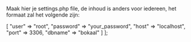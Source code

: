 Maak hier je settings.php file, de inhoud is anders voor iedereen, het formaat zal het volgende zijn:

<?php

    const SETTINGS = [
        "db" => [
            "user"      => "root",
            "password"  => "your_password",
            "host"      => "localhost",
            "port"      => 3306,
            "dbname"    => "bokaal"
        ]
    ];